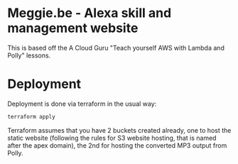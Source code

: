 # Meggie.be - Alexa skill and management website

This is based off the A Cloud Guru "Teach yourself AWS with Lambda and Polly" lessons. 

# Deployment

Deployment is done via terraform in the usual way:

```bash
terraform apply
```

Terraform assumes that you have 2 buckets created already, one to host the static website (following the rules for
S3 website hosting, that is named after the apex domain), the 2nd for hosting the converted MP3 output from Polly.

